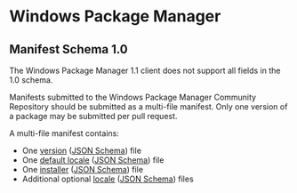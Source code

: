 # Windows Package Manager
## Manifest Schema 1.0

The Windows Package Manager 1.1 client does not support all fields in the 1.0 schema.

Manifests submitted to the Windows Package Manager Community Repository should be submitted as a multi-file manifest. Only one version of a package may be submitted per pull request.

A multi-file manifest contains:
* One [version](version.md) ([JSON Schema](https://github.com/microsoft/winget-cli/blob/master/schemas/JSON/manifests/v1.0.0/manifest.version.1.0.0.json)) file
* One [default locale](defaultLocale.md) ([JSON Schema](https://github.com/microsoft/winget-cli/blob/master/schemas/JSON/manifests/v1.0.0/manifest.defaultLocale.1.0.0.json)) file
* One [installer](installer.md) ([JSON Schema](https://github.com/microsoft/winget-cli/blob/master/schemas/JSON/manifests/v1.1.0/manifest.installer.1.0.0.json)) file
* Additional optional [locale](locale.md) ([JSON Schema](https://github.com/microsoft/winget-cli/blob/master/schemas/JSON/manifests/v1.0.0/manifest.locale.1.0.0.json)) files